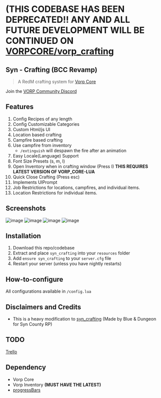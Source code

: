 # (THIS CODEBASE HAS BEEN DEPRECATED!! ANY AND ALL FUTURE DEVELOPMENT WILL BE CONTINUED ON [VORPCORE/vorp_crafting](https://github.com/VORPCORE/vorp_crafting)
## Syn - Crafting (BCC Revamp)

> A RedM crafting system for [Vorp Core](http://docs.vorpcore.com:3000/)

Join the [VORP Community Discord](https://discord.gg/23MPbQ6)

## Features
1. Config Recipes of any length
2. Config Customizable Categories
3. Custom Html/js UI
4. Location based crafting
5. Campfire based crafting
6. Use campfire from inventory
    - `/extinguish` will despawn the fire after an animation
7. Easy Locale(Language) Support
8. Font Size Presets (s, m, l)
9. Open Inventory when in crafting window (Press I) **THIS REQUIRES LATEST VERSION OF VORP_CORE-LUA**
10. Quick Close Crafting (Press esc)
11. Implements UIPrompt
12. Job Restrictions for locations, campfires, and individual items.
13. Location Restrictions for individual items.

## Screenshots
![image](https://user-images.githubusercontent.com/10902965/172357337-a6e0be47-82df-4ccd-b851-0f9fab3054cf.png)
![image](https://user-images.githubusercontent.com/10902965/172357508-ed818155-59d9-4f01-a0ff-180395df98c4.png)
![image](https://user-images.githubusercontent.com/10902965/172357712-0d486141-dcc1-40d3-ad90-1b3e8b0b5fca.png)
![image](https://user-images.githubusercontent.com/10902965/172358344-ffb05bac-c6d2-4ca4-a7d3-4a3399d25425.png)

## Installation
1. Download this repo/codebase
2. Extract and place `syn_crafting` into your `resources` folder
3. Add `ensure syn_crafting` to your `server.cfg` file
4. Restart your server (unless you have nightly restarts)

## How-to-configure
All configurations available in `/config.lua`

## Disclaimers and Credits
- This is a heavy modification to [syn_crafting](https://github.com/kamelzarandah/syn_crafting) (Made by Blue & Dungeon for Syn County RP)

## TODO
[Trello](https://trello.com/b/WXwcNv2T/syn-crafting)

## Dependency
 - Vorp Core
 - Vorp Inventory **(MUST HAVE THE LATEST)**
 - [progressBars](https://github.com/PokeSerGG/progressBars)
